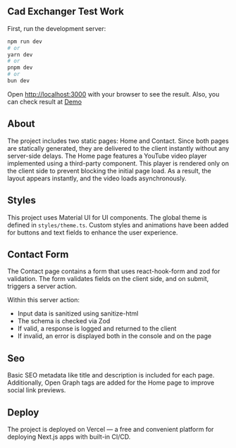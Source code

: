 ## Cad Exchanger Test Work

First, run the development server:

```bash
npm run dev
# or
yarn dev
# or
pnpm dev
# or
bun dev
```

Open [http://localhost:3000](http://localhost:3000) with your browser to see the result.
Also, you can check result at [Demo](http://localhost:3000)

## About

The project includes two static pages: Home and Contact.
Since both pages are statically generated, they are delivered to the client instantly without any server-side delays.
The Home page features a YouTube video player implemented using a third-party component.
This player is rendered only on the client side to prevent blocking the initial page load.
As a result, the layout appears instantly, and the video loads asynchronously.

## Styles
This project uses Material UI for UI components.
The global theme is defined in ```styles/theme.ts```.
Custom styles and animations have been added for buttons and text fields to enhance the user experience.

## Contact Form
The Contact page contains a form that uses react-hook-form and zod for validation.
The form validates fields on the client side, and on submit, triggers a server action.

Within this server action:
* Input data is sanitized using sanitize-html
* The schema is checked via Zod
* If valid, a response is logged and returned to the client
* If invalid, an error is displayed both in the console and on the page

## Seo
Basic SEO metadata like title and description is included for each page.
Additionally, Open Graph tags are added for the Home page to improve social link previews.

## Deploy
The project is deployed on Vercel — a free and convenient platform for deploying Next.js apps with built-in CI/CD.
